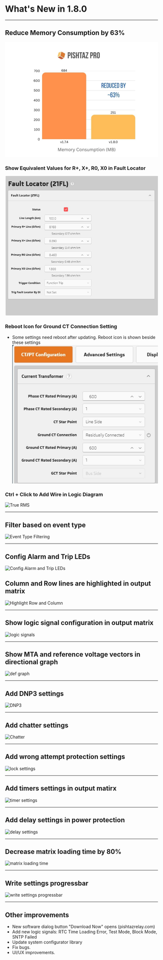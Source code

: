 # What's New in 1.8.0

---

## Reduce Memory Consumption by 63%

![Reduce Memory Consumption by 63](../../images/release-notes/v1.8.0/memory_consumption.jpg)

### Show Equivalent Values for R+, X+, R0, X0 in Fault Locator
![Fault Locator Equivalent Values](../../images/release-notes/v1.8.0/fault_locator_equivalent.jpg)

### Reboot Icon for Ground CT Connection Setting
- Some settings need reboot after updating. Reboot icon is shown beside these settings
![Reboot Icon](../../images/release-notes/v1.8.0/reboot_icon.jpg)

### Ctrl + Click to Add Wire in Logic Diagram
![True RMS](../../images/release-notes/v1.8.0/true-rms.jpg)

---

## Filter based on event type 
![Event Type Filtering](../../images/release-notes/v1.8.0/event-type-filter.png)

---

## Config Alarm and Trip LEDs 
![Config Alarm and Trip LEDs](../../images/release-notes/v1.8.0/alarm-tirp-leds.png)

## Column and Row lines are highlighted in output matrix 
![Highlight Row and Column](../../images/release-notes/v1.8.0/highlight-row-column.png)

---

## Show logic signal configuration in output matrix 
![logic signals](../../images/release-notes/v1.8.0/logic-matrix.png)

---

## Show MTA and reference voltage vectors in directional graph
![def graph](../../images/release-notes/v1.8.0/def-graph.png)

---

## Add DNP3 settings
![DNP3](../../images/release-notes/v1.8.0/dnp3.png)

---

## Add chatter settings
![Chatter](../../images/release-notes/v1.8.0/chatter.png)

---

## Add wrong attempt protection settings 
![lock settings](../../images/release-notes/v1.8.0/password-settings.png)

---

## Add timers settings in output matirx 
![timer settings](../../images/release-notes/v1.8.0/timer-settings.png)

---

## Add delay settings in power protection  
![delay settings](../../images/release-notes/v1.8.0/delay-settings.png)

---

## Decrease matrix loading time by 80%  
![matrix loading time](../../images/release-notes/v1.8.0/matrix-loading-time.png)

---

## Write settings progressbar
![write settings progressbar](../../images/release-notes/v1.8.0/write-settings-progress.jpg)

---

## Other improvements
- New software dialog button "Download Now" opens (pishtazrelay.com)
- Add new logic signals: RTC Time Loading Error, Test Mode, Block Mode, SNTP Failed
- Update system configurator library
- Fix bugs.
- UI/UX improvements.